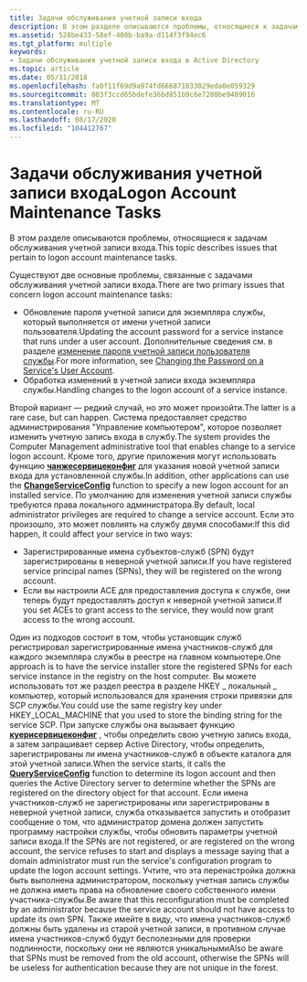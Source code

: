 ```yaml
---
title: Задачи обслуживания учетной записи входа
description: В этом разделе описываются проблемы, относящиеся к задачам обслуживания учетной записи входа.
ms.assetid: 528be433-58ef-400b-ba9a-d114f3f94ec6
ms.tgt_platform: multiple
keywords:
- Задачи обслуживания учетной записи входа в Active Directory
ms.topic: article
ms.date: 05/31/2018
ms.openlocfilehash: fa0f11f69d9a974fd666871833029eda0e059329
ms.sourcegitcommit: 803f3ccd65bdefe36bd851b9c6e7280be9489016
ms.translationtype: MT
ms.contentlocale: ru-RU
ms.lasthandoff: 08/17/2020
ms.locfileid: "104412767"
---
```

# <a name="logon-account-maintenance-tasks"></a><span data-ttu-id="29f4a-104">Задачи обслуживания учетной записи входа</span><span class="sxs-lookup"><span data-stu-id="29f4a-104">Logon Account Maintenance Tasks</span></span>

<span data-ttu-id="29f4a-105">В этом разделе описываются проблемы, относящиеся к задачам обслуживания учетной записи входа.</span><span class="sxs-lookup"><span data-stu-id="29f4a-105">This topic describes issues that pertain to logon account maintenance tasks.</span></span>

<span data-ttu-id="29f4a-106">Существуют две основные проблемы, связанные с задачами обслуживания учетной записи входа.</span><span class="sxs-lookup"><span data-stu-id="29f4a-106">There are two primary issues that concern logon account maintenance tasks:</span></span>

-   <span data-ttu-id="29f4a-107">Обновление пароля учетной записи для экземпляра службы, который выполняется от имени учетной записи пользователя.</span><span class="sxs-lookup"><span data-stu-id="29f4a-107">Updating the account password for a service instance that runs under a user account.</span></span> <span data-ttu-id="29f4a-108">Дополнительные сведения см. в разделе [изменение пароля учетной записи пользователя службы](changing-the-password-on-a-serviceampaposs-user-account.md).</span><span class="sxs-lookup"><span data-stu-id="29f4a-108">For more information, see [Changing the Password on a Service's User Account](changing-the-password-on-a-serviceampaposs-user-account.md).</span></span>
-   <span data-ttu-id="29f4a-109">Обработка изменений в учетной записи входа экземпляра службы.</span><span class="sxs-lookup"><span data-stu-id="29f4a-109">Handling changes to the logon account of a service instance.</span></span>

<span data-ttu-id="29f4a-110">Второй вариант — редкий случай, но это может произойти.</span><span class="sxs-lookup"><span data-stu-id="29f4a-110">The latter is a rare case, but can happen.</span></span> <span data-ttu-id="29f4a-111">Система предоставляет средство администрирования "Управление компьютером", которое позволяет изменить учетную запись входа в службу.</span><span class="sxs-lookup"><span data-stu-id="29f4a-111">The system provides the Computer Management administrative tool that enables change to a service logon account.</span></span> <span data-ttu-id="29f4a-112">Кроме того, другие приложения могут использовать функцию [**чанжесервицеконфиг**](/windows/desktop/api/winsvc/nf-winsvc-changeserviceconfiga) для указания новой учетной записи входа для установленной службы.</span><span class="sxs-lookup"><span data-stu-id="29f4a-112">In addition, other applications can use the [**ChangeServiceConfig**](/windows/desktop/api/winsvc/nf-winsvc-changeserviceconfiga) function to specify a new logon account for an installed service.</span></span> <span data-ttu-id="29f4a-113">По умолчанию для изменения учетной записи службы требуются права локального администратора.</span><span class="sxs-lookup"><span data-stu-id="29f4a-113">By default, local administrator privileges are required to change a service account.</span></span> <span data-ttu-id="29f4a-114">Если это произошло, это может повлиять на службу двумя способами:</span><span class="sxs-lookup"><span data-stu-id="29f4a-114">If this did happen, it could affect your service in two ways:</span></span>

-   <span data-ttu-id="29f4a-115">Зарегистрированные имена субъектов-служб (SPN) будут зарегистрированы в неверной учетной записи.</span><span class="sxs-lookup"><span data-stu-id="29f4a-115">If you have registered service principal names (SPNs), they will be registered on the wrong account.</span></span>
-   <span data-ttu-id="29f4a-116">Если вы настроили ACE для предоставления доступа к службе, они теперь будут предоставлять доступ к неверной учетной записи.</span><span class="sxs-lookup"><span data-stu-id="29f4a-116">If you set ACEs to grant access to the service, they would now grant access to the wrong account.</span></span>

<span data-ttu-id="29f4a-117">Один из подходов состоит в том, чтобы установщик служб регистрировал зарегистрированные имена участников-служб для каждого экземпляра службы в реестре на главном компьютере.</span><span class="sxs-lookup"><span data-stu-id="29f4a-117">One approach is to have the service installer store the registered SPNs for each service instance in the registry on the host computer.</span></span> <span data-ttu-id="29f4a-118">Вы можете использовать тот же раздел реестра в разделе HKEY \_ локальный \_ компьютер, который использовался для хранения строки привязки для SCP службы.</span><span class="sxs-lookup"><span data-stu-id="29f4a-118">You could use the same registry key under HKEY\_LOCAL\_MACHINE that you used to store the binding string for the service SCP.</span></span> <span data-ttu-id="29f4a-119">При запуске службы она вызывает функцию [**куерисервицеконфиг**](/windows/desktop/api/winsvc/nf-winsvc-queryserviceconfiga) , чтобы определить свою учетную запись входа, а затем запрашивает сервер Active Directory, чтобы определить, зарегистрированы ли имена участников-служб в объекте каталога для этой учетной записи.</span><span class="sxs-lookup"><span data-stu-id="29f4a-119">When the service starts, it calls the [**QueryServiceConfig**](/windows/desktop/api/winsvc/nf-winsvc-queryserviceconfiga) function to determine its logon account and then queries the Active Directory server to determine whether the SPNs are registered on the directory object for that account.</span></span> <span data-ttu-id="29f4a-120">Если имена участников-служб не зарегистрированы или зарегистрированы в неверной учетной записи, служба отказывается запустить и отобразит сообщение о том, что администратор домена должен запустить программу настройки службы, чтобы обновить параметры учетной записи входа.</span><span class="sxs-lookup"><span data-stu-id="29f4a-120">If the SPNs are not registered, or are registered on the wrong account, the service refuses to start and displays a message saying that a domain administrator must run the service's configuration program to update the logon account settings.</span></span> <span data-ttu-id="29f4a-121">Учтите, что эта перенастройка должна быть выполнена администратором, поскольку учетная запись службы не должна иметь права на обновление своего собственного имени участника-службы.</span><span class="sxs-lookup"><span data-stu-id="29f4a-121">Be aware that this reconfiguration must be completed by an administrator because the service account should not have access to update its own SPN.</span></span> <span data-ttu-id="29f4a-122">Также имейте в виду, что имена участников-служб должны быть удалены из старой учетной записи, в противном случае имена участников-служб будут бесполезными для проверки подлинности, поскольку они не являются уникальными</span><span class="sxs-lookup"><span data-stu-id="29f4a-122">Also be aware that SPNs must be removed from the old account, otherwise the SPNs will be useless for authentication because they are not unique in the forest.</span></span>

 

 